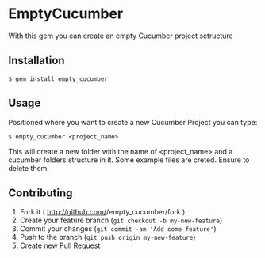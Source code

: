 # EmptyCucumber

With this gem you can create an empty Cucumber project sctructure

## Installation

    $ gem install empty_cucumber

## Usage

Positioned where you want to create a new Cucumber Project you can type:

    $ empty_cucumber <project_name>

This will create a new folder with the name of <project_name> and a cucumber folders structure in it. Some example files are creted. Ensure to delete them.


## Contributing

1. Fork it ( http://github.com/<my-github-username>/empty_cucumber/fork )
2. Create your feature branch (`git checkout -b my-new-feature`)
3. Commit your changes (`git commit -am 'Add some feature'`)
4. Push to the branch (`git push origin my-new-feature`)
5. Create new Pull Request

